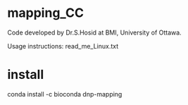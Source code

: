 # mapping_CC
Code developed by Dr.S.Hosid at BMI, University of Ottawa. 

Usage instructions: read_me_Linux.txt

# install
conda install -c bioconda dnp-mapping

